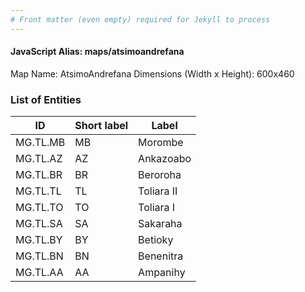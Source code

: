 ```yaml
---
# Front matter (even empty) required for Jekyll to process
---
```


#### JavaScript Alias: maps/atsimoandrefana

Map Name: AtsimoAndrefana
Dimensions (Width x Height): 600x460

### List of Entities

| ID       | Short label | Label      |
| -------- | ----------- | ---------- |
| MG.TL.MB | MB          | Morombe    |
| MG.TL.AZ | AZ          | Ankazoabo  |
| MG.TL.BR | BR          | Beroroha   |
| MG.TL.TL | TL          | Toliara II |
| MG.TL.TO | TO          | Toliara I  |
| MG.TL.SA | SA          | Sakaraha   |
| MG.TL.BY | BY          | Betioky    |
| MG.TL.BN | BN          | Benenitra  |
| MG.TL.AA | AA          | Ampanihy   |
